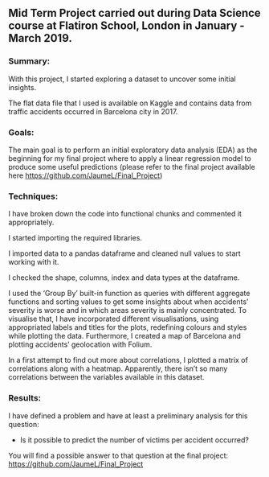 ## Mid Term Project carried out during Data Science course at Flatiron School, London in January - March 2019. 

### Summary:

With this project, I started exploring a dataset to uncover some initial insights.

The flat data file that I used is available on Kaggle and contains data from traffic accidents occurred in Barcelona city in 2017. 

### Goals: 

The main goal is to perform an initial exploratory data analysis (EDA) as the beginning for my final project where to apply a linear regression model to produce some useful predictions (please refer to the final project available here https://github.com/JaumeL/Final_Project)

### Techniques:

I have broken down the code into functional chunks and commented it appropriately.

I started importing the required libraries. 

I imported data to a pandas dataframe and cleaned null values to start working with it. 

I checked the shape, columns, index and data types at the dataframe.  

I used the ‘Group By’ built-in function as queries with different aggregate functions and sorting values to get some insights about when accidents’ severity is worse and in which areas severity is mainly concentrated. To visualise that, I have incorporated different visualisations, using appropriated labels and titles for the plots, redefining colours and styles while plotting the data. Furthermore, I created a map of Barcelona and plotting accidents’ geolocation with Folium.

In a first attempt to find out more about correlations, I plotted a matrix of correlations along with a heatmap. Apparently, there isn’t so many correlations between the variables available in this dataset.    

### Results:

I have defined a problem and have at least a preliminary analysis for this question: 

-	Is it possible to predict the number of victims per accident occurred? 

You will find a possible answer to that question at the final project: https://github.com/JaumeL/Final_Project   
